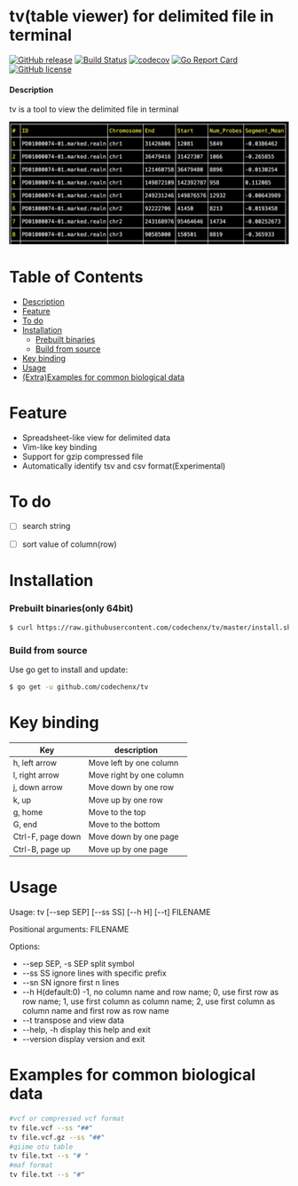 # tv(table viewer) for delimited file in terminal
[![GitHub release](https://img.shields.io/github/release/codechenx/tv.svg)](http://GitHub.com/codechenx/tv/releases)
[![Build Status](https://travis-ci.org/codechenx/tv.svg?branch=master)](https://travis-ci.org/codechenx/tv)
[![codecov](https://codecov.io/gh/codechenx/tv/branch/master/graph/badge.svg)](https://codecov.io/gh/codechenx/tv)
[![Go Report Card](https://goreportcard.com/badge/github.com/codechenx/tv)](https://goreportcard.com/report/github.com/codechenx/tv)
[![GitHub license](https://img.shields.io/github/license/codechenx/tv.svg)](https://github.com/codechenx/tv/blob/master/LICENSE)

#### Description

tv is a tool to view the delimited file in terminal

 ![Screenshot](screenshots/example.png)


# Table of Contents

- [Description](#description)
- [Feature](#feature)
- [To do](#to-do)
- [Installation](#installation)
  - [Prebuilt binaries](#prebuilt-binariesonly-64bit)
  - [Build from source](#build-from-source)
- [Key binding](#key-binding)
- [Usage](#usage)
- [(Extra)Examples for common biological data](#examples-for-common-biological-data)

# Feature

- Spreadsheet-like view for delimited data
- Vim-like key binding 
- Support for gzip compressed file
- Automatically identify tsv and csv format(Experimental)

# To do

- [ ] search string
- [ ] sort value of column(row)


# Installation

### Prebuilt binaries(only 64bit)

```bash
$ curl https://raw.githubusercontent.com/codechenx/tv/master/install.sh | bash
```

### Build from source

 Use go get to install and update:
```bash
$ go get -u github.com/codechenx/tv
```
# Key binding

  | Key               | description              |
  | ----------------- | ------------------------ |
  | h, left arrow     | Move left by one column  |
  | l, right arrow    | Move right by one column |
  | j, down arrow     | Move down by one row     |
  | k, up             | Move up by one row       |
  | g, home           | Move to the top          |
  | G, end            | Move to the bottom       |
  | Ctrl-F, page down | Move down by one page    |
  | Ctrl-B, page up   | Move up by one page      |

# Usage

Usage: tv [--sep SEP] [--ss SS] [--h H] [--t] FILENAME

Positional arguments:
  FILENAME

Options:
  - --sep SEP, -s SEP      split symbol
  - --ss SS                ignore lines with specific prefix
  - --sn SN                ignore first n lines
  - --h H(default:0)       -1, no column name and row name; 0, use first row as row name; 1, use first column as column name; 2, use first column as column name and first row as row name
  - --t                    transpose and view data
  - --help, -h             display this help and exit
  - --version              display version and exit
  
# Examples for common biological data
```bash
#vcf or compressed vcf format
tv file.vcf --ss "##"
tv file.vcf.gz --ss "##"
#qiime otu table
tv file.txt --s "# "
#maf format
tv file.txt --s "#"
```
